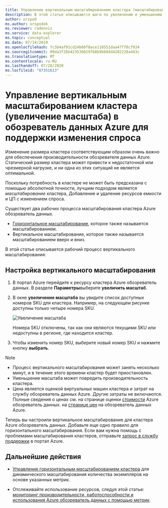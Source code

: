 ```yaml
---
title: Управление вертикальным масштабированием кластера (масштабирование) для соответствия спросу в Azure обозреватель данных
description: В этой статье описываются шаги по увеличению и уменьшению масштаба кластера обозреватель данных Azure на основе изменения спроса.
author: orspod
ms.author: orspodek
ms.reviewer: radennis
ms.service: data-explorer
ms.topic: conceptual
ms.date: 07/14/2019
ms.openlocfilehash: fc3b4af91cd24b60f8ace110551daa47ff8cf934
ms.sourcegitcommit: 09da3f26b4235368297b8b9b604d4282228a443c
ms.translationtype: MT
ms.contentlocale: ru-RU
ms.lasthandoff: 07/28/2020
ms.locfileid: "87351613"
---
```

# <a name="manage-cluster-vertical-scaling-scale-up-in-azure-data-explorer-to-accommodate-changing-demand"></a>Управление вертикальным масштабированием кластера (увеличение масштаба) в обозреватель данных Azure для поддержки изменения спроса

Изменение размера кластера соответствующим образом очень важно для обеспечения производительности обозревателя данных Azure. Статический размер кластера может привести к недостаточной или чрезмерной нагрузке, и ни одна из этих ситуаций не является оптимальной.

Поскольку потребность в кластере не может быть предсказана с помощью абсолютной точности, лучшим подходом является *масштабирование* кластера, Добавление и удаление ресурсов емкости и ЦП с изменением спроса. 

Существует два рабочих процесса масштабирования кластера Azure обозреватель данных.

* [Горизонтальное масштабирование](manage-cluster-horizontal-scaling.md), которое также называется масштабированием.
* Вертикальное масштабирование, которое также называется масштабированием вверх и вниз.

В этой статье описывается рабочий процесс вертикального масштабирования:

## <a name="configure-vertical-scaling"></a>Настройка вертикального масштабирования

1. В портал Azure перейдите к ресурсу кластера Azure обозреватель данных. В разделе **Параметры**выберите **увеличить масштаб**.

1. В окне **увеличение масштаба** вы увидите список доступных номеров SKU для кластера. Например, на следующем рисунке доступны только четыре номера SKU.

    ![Увеличение масштаба](media/manage-cluster-vertical-scaling/scale-up.png)

    Номера SKU отключены, так как они являются текущими SKU или недоступны в регионе, где находится кластер.

1. Чтобы изменить номер SKU, выберите новый номер SKU и нажмите кнопку **выбрать**.

> [!NOTE]
> * Процесс вертикального масштабирования может занять несколько минут, и в течение этого времени кластер будет приостановлен. 
> * Уменьшение масштаба может повредить производительность кластера.
> * Цена является оценкой виртуальных машин кластера и затрат на службу обозреватель данных Azure. Другие затраты не включаются. Полные сведения о ценах см. на странице оценки [стоимости](https://dataexplorer.azure.com/AzureDataExplorerCostEstimator.html) Azure обозреватель данных. на [странице цен](https://azure.microsoft.com/pricing/details/data-explorer/) на обозреватель данных Azure.

Теперь вы настроили вертикальное масштабирование для кластера Azure обозреватель данных. Добавьте еще одно правило для горизонтального масштабирования. Если вам нужна помощь с проблемами масштабирования кластеров, отправьте [запрос в службу поддержки](https://portal.azure.com/#blade/Microsoft_Azure_Support/HelpAndSupportBlade/overview) в портал Azure.

## <a name="next-steps"></a>Дальнейшие действия

* [Управление горизонтальным масштабированием кластера](manage-cluster-horizontal-scaling.md) для динамического масштабирования количества экземпляров на основе указанных метрик.

* Отслеживайте использование ресурсов, следуя этой статье: [мониторинг производительности, работоспособности и использования Azure обозреватель данных с помощью метрик](using-metrics.md).

